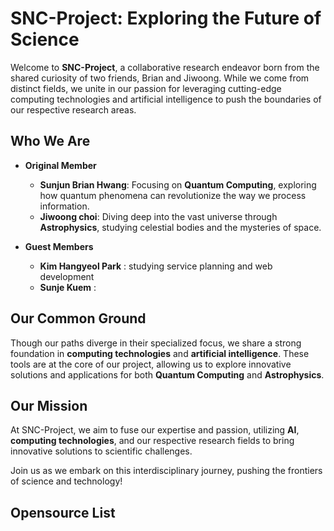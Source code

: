 # SNC-Project: Exploring the Future of Science

Welcome to **SNC-Project**, a collaborative research endeavor born from the shared curiosity of two friends, Brian and Jiwoong. While we come from distinct fields, we unite in our passion for leveraging cutting-edge computing technologies and artificial intelligence to push the boundaries of our respective research areas.

## Who We Are

- **Original Member**
  - **Sunjun Brian Hwang**: Focusing on **Quantum Computing**, exploring how quantum phenomena can revolutionize the way we process information.
  - **Jiwoong choi**: Diving deep into the vast universe through **Astrophysics**, studying celestial bodies and the mysteries of space.

- **Guest Members**
  - **Kim Hangyeol Park** : studying service planning and web development
  - **Sunje Kuem** : 



## Our Common Ground

Though our paths diverge in their specialized focus, we share a strong foundation in **computing technologies** and **artificial intelligence**. These tools are at the core of our project, allowing us to explore innovative solutions and applications for both **Quantum Computing** and **Astrophysics**.

## Our Mission

At SNC-Project, we aim to fuse our expertise and passion, utilizing **AI**, **computing technologies**, and our respective research fields to bring innovative solutions to scientific challenges. 

Join us as we embark on this interdisciplinary journey, pushing the frontiers of science and technology!

## Opensource List

